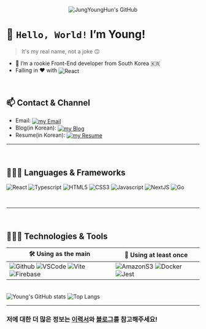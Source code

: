<div align=center> 
  <img align="center" src="https://capsule-render.vercel.app/api?type=waving&color=gradient&height=280&section=header&text=Jung%20YoungHun&fontSize=84&customColorList=12,24&desc=Front-End%20Developer&fontAlignY=39&descAlignY=62&animation=fadeIn" alt="JungYoungHun's GitHub" />
</div>

# 👋 `Hello, World!` I’m Young!

> It's my real name, not a joke 🙃

- 🌱 I’m a rookie Front-End developer from South Korea 🇰🇷
- Falling in ❤️ with <img align="center" src="https://img.shields.io/badge/React-61DAFB?logo=React&logoColor=black&style=flat" alt="React" />

<br />

## 📫 Contact & Channel

- Email: <a href="mailto:youngst511@gmail.com">
  <img align="center" src="https://img.shields.io/badge/-Please_Email_me-EA4335?logo=gmail&logoColor=white&style=for-the-badge" alt="my Email" />
  </a>
- Blog(in Korean): <a href="https://youngst.tistory.com">
  <img align="center" src="https://img.shields.io/badge/-Visit_My_Blog-000000?logo=Tistory&logoColor=white&style=for-the-badge" alt="my Blog" />
  </a>
- Resume(in Korean): <a href="https://youngst.notion.site/Front-end-Developer-d9cb4c68eb324a8d8fc325bbd69316b9">
  <img align="center" src="https://img.shields.io/badge/-Resume-000000?logo=Notion&logoColor=white&style=for-the-badge" alt="my Resume" />
  </a>
  <br />

---

<br />

## 🧑🏻‍💻 Languages & Frameworks

![React](https://img.shields.io/badge/React-61DAFB?logo=React&logoColor=black&style=for-the-badge)
![Typescript](https://img.shields.io/badge/Typescript-3178C6?logo=Typescript&logoColor=white&style=for-the-badge)
![HTML5](https://img.shields.io/badge/HTML5-E34F26?logo=html5&logoColor=white&style=for-the-badge)
![CSS3](https://img.shields.io/badge/CSS3-1572B6?logo=CSS3&logoColor=white&style=for-the-badge)
![Javascript](https://img.shields.io/badge/Javascript-F7DF1E?logo=Javascript&logoColor=black&style=for-the-badge)
![NextJS](https://img.shields.io/badge/Next.js-000000?logo=Next.js&logoColor=white&style=for-the-badge)
![Go](https://img.shields.io/badge/Go-00ADD8?logo=Go&logoColor=white&style=for-the-badge)

<br />

---

<br />

## 🧑🏻‍🔧 Technologies & Tools

| 🛠️ Using as the main | 🌱 Using at least once |
| -------------------- | -------------------------- |
| ![Github](https://img.shields.io/badge/Github-000000?logo=Github&logoColor=white&style=for-the-badge) ![VSCode](https://img.shields.io/badge/VS_Code-007ACC?logo=visualstudiocode&logoColor=white&style=for-the-badge) ![Vite](https://img.shields.io/badge/Vite-646CFF?logo=Vite&logoColor=white&style=for-the-badge) ![Firebase](https://img.shields.io/badge/Firebase-FFCA28?logo=Firebase&logoColor=black&style=for-the-badge) | ![AmazonS3](https://img.shields.io/badge/AmazonS3-569A31?logo=AmazonS3&logoColor=white&style=flat-square) ![Docker](https://img.shields.io/badge/Docker-2496ED?logo=Docker&logoColor=white&style=flat-square) ![Jest](https://img.shields.io/badge/Jest-C21325?logo=Jest&logoColor=white&style=flat-square) |

<br />
<img align="center" src="https://github-readme-stats.vercel.app/api?username=young-st511&hide=stars,contribs&show_icons=true&theme=react" alt="Young's GitHub stats" />  
<img align="center" src="https://github-readme-stats.vercel.app/api/top-langs/?username=young-st511&layout=compact&theme=react" alt="Top Langs" />

---

### 저에 대한 더 많은 정보는 [이력서](https://youngst.notion.site/Front-end-Developer-d9cb4c68eb324a8d8fc325bbd69316b9)와 [블로그](https://youngst.tistory.com)를 참고해주세요!

<!---
young-st511/young-st511 is a ✨ special ✨ repository because its `README.md` (this file) appears on your GitHub profile.
You can click the Preview link to take a look at your changes.
--->
